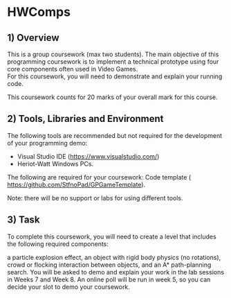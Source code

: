 # HWComps

## 1) Overview
This is a group coursework (max two students). The main objective of this programming
coursework is to implement a technical prototype using four core components often used in
Video Games.  
For this coursework, you will need to demonstrate and explain your running code.

This coursework counts for 20 marks of your overall mark for this course.


## 2) Tools, Libraries and Environment
The following tools are recommended but not required for the development of your
programming demo:
- Visual Studio IDE (https://www.visualstudio.com/)
- Heriot-Watt Windows PCs.

The following are required for your coursework:
Code template ( https://github.com/StfnoPad/GPGameTemplate).

Note: there will be no support or labs for using different tools.


## 3) Task
To complete this coursework, you will need to create a level that includes the following required
components:

a particle explosion effect,
an object with rigid body physics (no rotations),
crowd or flocking interaction between objects,
and an A* path-planning search.
You will be asked to demo and explain your work in the lab sessions in Weeks 7 and Week 8.
An online poll will be run in week 5, so you can decide your slot to demo your coursework.
